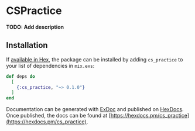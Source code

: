 # CSPractice

**TODO: Add description**

## Installation

If [available in Hex](https://hex.pm/docs/publish), the package can be installed
by adding `cs_practice` to your list of dependencies in `mix.exs`:

```elixir
def deps do
  [
    {:cs_practice, "~> 0.1.0"}
  ]
end
```

Documentation can be generated with [ExDoc](https://github.com/elixir-lang/ex_doc)
and published on [HexDocs](https://hexdocs.pm). Once published, the docs can
be found at [https://hexdocs.pm/cs_practice](https://hexdocs.pm/cs_practice).

